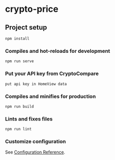 # crypto-price

## Project setup

```
npm install
```

### Compiles and hot-reloads for development

```
npm run serve
```

### Put your API key from CryptoCompare

```
put api key in HomeView data
```

### Compiles and minifies for production

```
npm run build
```

### Lints and fixes files

```
npm run lint
```

### Customize configuration

See [Configuration Reference](https://cli.vuejs.org/config/).
